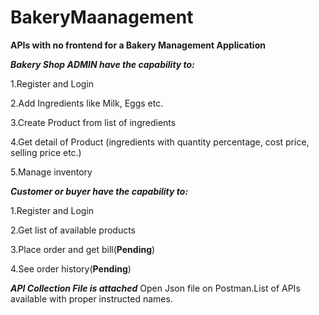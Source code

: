 # BakeryMaanagement
**APIs with no frontend for a Bakery Management Application**

***Bakery Shop ADMIN have the capability to:***

  1.Register and Login

  2.Add Ingredients like Milk, Eggs etc.

  3.Create Product from list of ingredients

  4.Get detail of Product (ingredients with quantity percentage, cost price, selling price etc.)

  5.Manage inventory
  

***Customer or buyer have the capability to:***

  1.Register and Login

  2.Get list of available products

  3.Place order and get bill(**Pending**)

  4.See order history(**Pending**)


***API Collection File is attached***
Open Json file on Postman.List of APIs available with proper instructed names.
